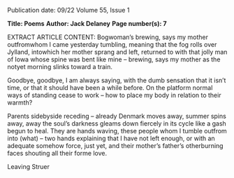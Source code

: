 Publication date: 09/22
Volume 55, Issue 1

**Title: Poems**
**Author: Jack Delaney**
**Page number(s): 7**

EXTRACT ARTICLE CONTENT:
Bogwoman’s brewing, says my
mother outfromwhom I came
yesterday tumbling, meaning
that the fog rolls over Jylland,
intowhich her mother sprang
and left, returned to with that
jolly man of Iowa whose spine
was bent like mine – brewing,
says my mother as the notyet
morning slinks toward a train.


Goodbye, goodbye, I am always
saying, with the dumb sensation
that it isn’t time, or that it should
have been a while before. On the
platform normal ways of standing
cease to work – how to place my
body in relation to their warmth?


Parents sidebyside receding –
already Denmark moves away,
summer spins away, away the
soul’s darkness gleams down
fiercely in its cycle like a gash
begun to heal. They are hands
waving, these people whom I
tumble outfrom into (what) –
two hands explaining that I
have not left enough, or with
an adequate somehow force,
just yet, and their mother’s
father’s otherburning faces
shouting all their forme love.


Leaving Struer